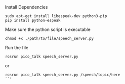 Install Dependencies
```
sudo apt-get install libespeak-dev python3-pip
pip install python-espeak
```

Make sure the python script is executable
```
chmod +x ./path/to/file/speech_server.py
```

Run the file
```
rosrun pico_talk speech_server.py
```
or
```
rosrun pico_talk speech_server.py /speech/topic/here
``'
